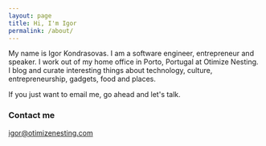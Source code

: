 ```yaml
---
layout: page
title: Hi, I'm Igor
permalink: /about/
---
```


My name is Igor Kondrasovas. I am a software engineer, entrepreneur and speaker. I work out of my home office in Porto, Portugal at Otimize Nesting. I blog and curate interesting things about technology, culture, entrepreneurship, gadgets, food and places.

If you just want to email me, go ahead and let's talk.

### Contact me

[igor@otimizenesting.com](mailto:igor@otimizenesting.com)
